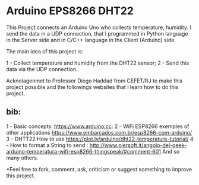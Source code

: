 # Arduino EPS8266 DHT22

This Project connects an Arduino Uno who collects temperature, humidity.
I send the data in a UDP connection, that I programmed in Python language in the Server side and in C/C++ language in the Client (Arduino) side. 

The main idea of this project is:

1 - Collect temperature and humidity from the DHT22 sensor;
2 - Send this data via the UDP connection.

Acknolagenmet to Professor Diego Haddad from CEFET/RJ to make this project possible and the followings websites that I learn how to do this project.

bib:
----
1 - Basic concepts:
    https://www.arduino.cc:
2 - WiFi ESP8266 exemples of other applications 
    https://www.embarcados.com.br/esp8266-com-arduino/
3 - DHTT22 How to use
    https://plot.ly/arduino/dht22-temperature-tutorial/
4 - How to format a String to send :
    http://www.piersoft.it/angolo-del-geek-arduino-temperatura-wifi-esp8266-thingspeak/#comment-601
And so many others.


*Feel free to fork, comment, ask, criticism or suggest something to improve this project.
